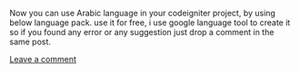 Now you can use Arabic language in your codeigniter project, by using below language pack. use it for free, i use google language tool to create it so if you found any error or any suggestion just drop a comment in the same post.

<a href='http://intekhabrizvi.wordpress.com/2009/12/31/codeigniter-arabic-language-pack/' title='Codeigniter Arabic Language Pack Comment Box'>Leave a comment</a>
